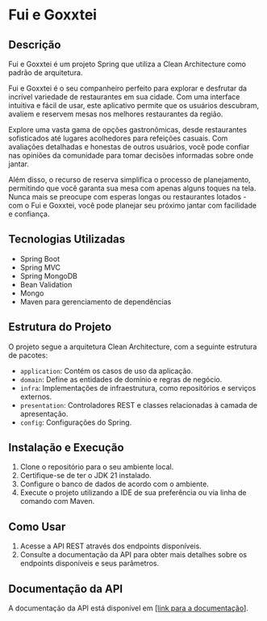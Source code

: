 # Fui e Goxxtei

## Descrição
Fui e Goxxtei é um projeto Spring que utiliza a Clean Architecture como padrão de arquitetura.

Fui e Goxxtei é o seu companheiro perfeito para explorar e desfrutar da incrível variedade de restaurantes em sua cidade. Com uma interface intuitiva e fácil de usar, este aplicativo permite que os usuários descubram, avaliem e reservem mesas nos melhores restaurantes da região.

Explore uma vasta gama de opções gastronômicas, desde restaurantes sofisticados até lugares acolhedores para refeições casuais. Com avaliações detalhadas e honestas de outros usuários, você pode confiar nas opiniões da comunidade para tomar decisões informadas sobre onde jantar.
        
Além disso, o recurso de reserva simplifica o processo de planejamento, permitindo que você garanta sua mesa com apenas alguns toques na tela. Nunca mais se preocupe com esperas longas ou restaurantes lotados - com o Fui e Goxxtei, você pode planejar seu próximo jantar com facilidade e confiança.

## Tecnologias Utilizadas
- Spring Boot
- Spring MVC
- Spring MongoDB
- Bean Validation
- Mongo
- Maven para gerenciamento de dependências

## Estrutura do Projeto
O projeto segue a arquitetura Clean Architecture, com a seguinte estrutura de pacotes:
- `application`: Contém os casos de uso da aplicação.
- `domain`: Define as entidades de domínio e regras de negócio.
- `infra`: Implementações de infraestrutura, como repositórios e serviços externos.
- `presentation`: Controladores REST e classes relacionadas à camada de apresentação.
- `config`: Configurações do Spring.

## Instalação e Execução
1. Clone o repositório para o seu ambiente local.
2. Certifique-se de ter o JDK 21 instalado.
3. Configure o banco de dados de acordo com o ambiente.
4. Execute o projeto utilizando a IDE de sua preferência ou via linha de comando com Maven.

## Como Usar
1. Acesse a API REST através dos endpoints disponíveis.
2. Consulte a documentação da API para obter mais detalhes sobre os endpoints disponíveis e seus parâmetros.

## Documentação da API
A documentação da API está disponível em [[link para a documentação](http://localhost:8080/swagger-ui/index.html)]. 
